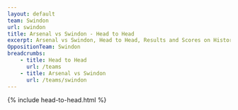 ```yaml
---
layout: default
team: Swindon
url: swindon
title: Arsenal vs Swindon - Head to Head
excerpt: Arsenal vs Swindon, Head to Head, Results and Scores on History of Arsenal Football Club
OppositionTeam: Swindon
breadcrumbs:
    - title: Head to Head
      url: /teams
    - title: Arsenal vs Swindon
      url: /teams/swindon
---
```


{% include head-to-head.html %}